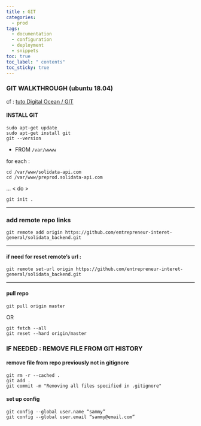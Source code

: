 ```yaml
---
title : GIT
categories:
  - prod
tags:
  - documentation
  - configuration
  - deployment
  - snippets
toc: true
toc_label: " contents"
toc_sticky: true
---
```


### GIT WALKTHROUGH (ubuntu 18.04)
cf : [tuto Digital Ocean / GIT](https://www.digitalocean.com/community/tutorials/how-to-install-git-on-ubuntu-18-04)

#### INSTALL GIT 

```
sudo apt-get update
sudo apt-get install git
git --version
```

- FROM `/var/wwww` 

for each : 
```
cd /var/www/solidata-api.com
cd /var/www/preprod.solidata-api.com
```
…
< do >
```
git init . 
```
----------------

### add remote repo links 
```
git remote add origin https://github.com/entrepreneur-interet-general/solidata_backend.git
```

-------------

#### if need for reset remote’s url : 
```
git remote set-url origin https://github.com/entrepreneur-interet-general/solidata_backend.git
```

------------

#### pull repo 

```
git pull origin master
```

OR 

```
git fetch --all
git reset --hard origin/master
```

### IF NEEDED : REMOVE FILE FROM GIT HISTORY

#### remove file from repo previously not in gitignore 
```
git rm -r --cached .
git add .
git commit -m "Removing all files specified in .gitignore"
```

#### set up config 
```
git config --global user.name “sammy”
git config --global user.email “sammy@email.com”
```